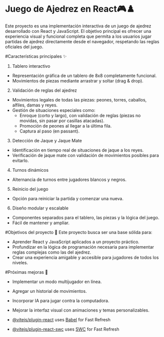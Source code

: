 # Juego de Ajedrez en React🎮♟️
Este proyecto es una implementación interactiva de un juego de ajedrez desarrollado con React y JavaScript. El objetivo principal es ofrecer una experiencia visual y funcional completa que permita a los usuarios jugar partidas de ajedrez directamente desde el navegador, respetando las reglas oficiales del juego.

#Características principales ✨
1. Tablero interactivo
  - Representación gráfica de un tablero de 8x8 completamente funcional.
  - Movimientos de piezas mediante arrastrar y soltar (drag & drop).

2. Validación de reglas del ajedrez
  - Movimientos legales de todas las piezas: peones, torres, caballos, alfiles, damas y reyes.
  - Gestión de situaciones especiales como:
    - Enroque (corto y largo), con validación de reglas (piezas no movidas, sin pasar por casillas atacadas).
    - Promoción de peones al llegar a la última fila.
    - Captura al paso (en passant).

3. Detección de Jaque y Jaque Mate
  - Identificación en tiempo real de situaciones de jaque a los reyes.
  - Verificación de jaque mate con validación de movimientos posibles para evitarlo.

4. Turnos dinámicos
  - Alternancia de turnos entre jugadores blancos y negros.

5. Reinicio del juego
  - Opción para reiniciar la partida y comenzar una nueva.

6. Diseño modular y escalable
  - Componentes separados para el tablero, las piezas y la lógica del juego.
  - Fácil de mantener y ampliar.

#Objetivos del proyecto 🎯
Este proyecto busca ser una base sólida para:
- Aprender React y JavaScript aplicados a un proyecto práctico.
- Profundizar en la lógica de programación necesaria para implementar reglas complejas como las del ajedrez.
- Crear una experiencia amigable y accesible para jugadores de todos los niveles.


#Próximas mejoras 🚀
- Implementar un modo multijugador en línea.
- Agregar un historial de movimientos.
- Incorporar IA para jugar contra la computadora.
- Mejorar la interfaz visual con animaciones y temas personalizables.

- [@vitejs/plugin-react](https://github.com/vitejs/vite-plugin-react/blob/main/packages/plugin-react/README.md) uses [Babel](https://babeljs.io/) for Fast Refresh
- [@vitejs/plugin-react-swc](https://github.com/vitejs/vite-plugin-react-swc) uses [SWC](https://swc.rs/) for Fast Refresh

